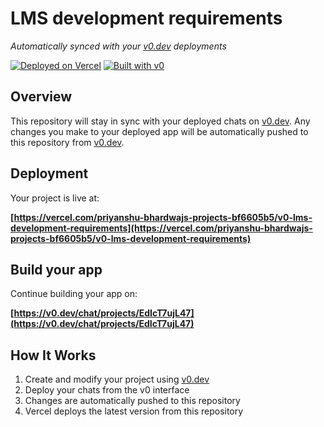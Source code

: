 # LMS development requirements

*Automatically synced with your [v0.dev](https://v0.dev) deployments*

[![Deployed on Vercel](https://img.shields.io/badge/Deployed%20on-Vercel-black?style=for-the-badge&logo=vercel)](https://vercel.com/priyanshu-bhardwajs-projects-bf6605b5/v0-lms-development-requirements)
[![Built with v0](https://img.shields.io/badge/Built%20with-v0.dev-black?style=for-the-badge)](https://v0.dev/chat/projects/EdIcT7ujL47)

## Overview

This repository will stay in sync with your deployed chats on [v0.dev](https://v0.dev).
Any changes you make to your deployed app will be automatically pushed to this repository from [v0.dev](https://v0.dev).

## Deployment

Your project is live at:

**[https://vercel.com/priyanshu-bhardwajs-projects-bf6605b5/v0-lms-development-requirements](https://vercel.com/priyanshu-bhardwajs-projects-bf6605b5/v0-lms-development-requirements)**

## Build your app

Continue building your app on:

**[https://v0.dev/chat/projects/EdIcT7ujL47](https://v0.dev/chat/projects/EdIcT7ujL47)**

## How It Works

1. Create and modify your project using [v0.dev](https://v0.dev)
2. Deploy your chats from the v0 interface
3. Changes are automatically pushed to this repository
4. Vercel deploys the latest version from this repository